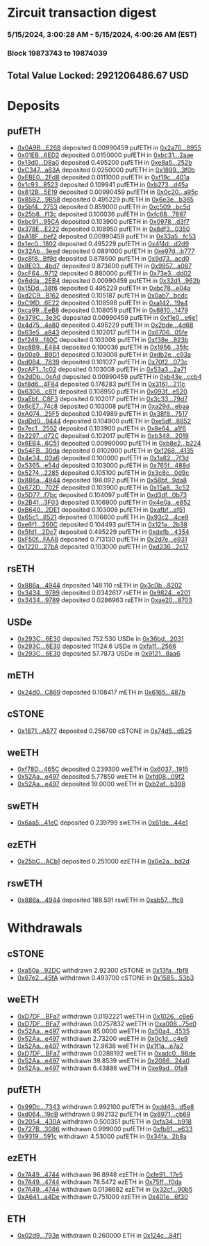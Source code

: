 # Zircuit transaction digest
### 5/15/2024, 3:00:28 AM - 5/15/2024, 4:00:26 AM (EST)
### Block 19873743 to 19874039

## Total Value Locked: 2921206486.67 USD

# Deposits
## pufETH
- [0x0A9B...E268](https://etherscan.io/address/0x0A9B78759c3Cfb0e19C7b8f29BD6EAd63F15E268) deposited 0.00990459 pufETH in [0x2a70...8955](https://etherscan.io/tx/0x0A9B78759c3Cfb0e19C7b8f29BD6EAd63F15E268)
- [0x01EB...6ED2](https://etherscan.io/address/0x01EBD228613B154B4fb5527485093D58Dd336ED2) deposited 0.0150000 pufETH in [0xbc31...2aae](https://etherscan.io/tx/0x01EBD228613B154B4fb5527485093D58Dd336ED2)
- [0x13d0...D8a0](https://etherscan.io/address/0x13d0cEA1F7BC8752E6aFDC63C633ef83bfF5D8a0) deposited 0.495200 pufETH in [0xe8a5...252b](https://etherscan.io/tx/0x13d0cEA1F7BC8752E6aFDC63C633ef83bfF5D8a0)
- [0xC347...a83A](https://etherscan.io/address/0xC34790B6741EbC037440C42F19616f9BB9B4a83A) deposited 0.0250000 pufETH in [0x1899...3f0b](https://etherscan.io/tx/0xC34790B6741EbC037440C42F19616f9BB9B4a83A)
- [0xEBE0...2Fd8](https://etherscan.io/address/0xEBE07BdE449374e49b130B1A1d0913Ad59ed2Fd8) deposited 0.0111000 pufETH in [0xf19c...401a](https://etherscan.io/tx/0xEBE07BdE449374e49b130B1A1d0913Ad59ed2Fd8)
- [0x1c93...8523](https://etherscan.io/address/0x1c93E14105e49671c5953D64953b7e0E264f8523) deposited 0.109941 pufETH in [0xb273...d45a](https://etherscan.io/tx/0x1c93E14105e49671c5953D64953b7e0E264f8523)
- [0x812B...5E19](https://etherscan.io/address/0x812B5A289Ad0febdae0fe8B0394c0cfb266b5E19) deposited 0.00990459 pufETH in [0x0c20...a95c](https://etherscan.io/tx/0x812B5A289Ad0febdae0fe8B0394c0cfb266b5E19)
- [0x85B2...9B58](https://etherscan.io/address/0x85B20FB91c7582D3f4EDf505d792EE8A01799B58) deposited 0.495229 pufETH in [0x6e3e...b365](https://etherscan.io/tx/0x85B20FB91c7582D3f4EDf505d792EE8A01799B58)
- [0x5bf4...2753](https://etherscan.io/address/0x5bf440C72a38515f1ced7590112720D2Ee062753) deposited 0.859000 pufETH in [0xc509...bc5d](https://etherscan.io/tx/0x5bf440C72a38515f1ced7590112720D2Ee062753)
- [0x25b8...f13c](https://etherscan.io/address/0x25b83B979076664a878E2B138C481c420644f13c) deposited 0.100036 pufETH in [0xfc68...7897](https://etherscan.io/tx/0x25b83B979076664a878E2B138C481c420644f13c)
- [0xbc91...95CA](https://etherscan.io/address/0xbc91f3ec9808d03586d140aEBC94c1784FAC95CA) deposited 0.103900 pufETH in [0x0978...d3f7](https://etherscan.io/tx/0xbc91f3ec9808d03586d140aEBC94c1784FAC95CA)
- [0x378E...E222](https://etherscan.io/address/0x378E389faD8D80b2d88359e8C0CB0A277cb0E222) deposited 0.108950 pufETH in [0x8df3...0350](https://etherscan.io/tx/0x378E389faD8D80b2d88359e8C0CB0A277cb0E222)
- [0xA18F...bef2](https://etherscan.io/address/0xA18F78A079a7620DEABBb5cDcDcd91C74aA2bef2) deposited 0.00990459 pufETH in [0x33a5...fc53](https://etherscan.io/tx/0xA18F78A079a7620DEABBb5cDcDcd91C74aA2bef2)
- [0x1ec0...1802](https://etherscan.io/address/0x1ec02242980C66764F242F550C4Fb982d41c1802) deposited 0.495229 pufETH in [0x4f4d...d2d9](https://etherscan.io/tx/0x1ec02242980C66764F242F550C4Fb982d41c1802)
- [0x32Ab...3eed](https://etherscan.io/address/0x32Ab11e776105d8de7631320098c50f69dA53eed) deposited 0.0891000 pufETH in [0xe97d...b777](https://etherscan.io/tx/0x32Ab11e776105d8de7631320098c50f69dA53eed)
- [0xc8f8...Bf9d](https://etherscan.io/address/0xc8f8CD4c5A7970349Fc9A38be242Ad49DF5DBf9d) deposited 0.878500 pufETH in [0x9d73...acd0](https://etherscan.io/tx/0xc8f8CD4c5A7970349Fc9A38be242Ad49DF5DBf9d)
- [0x8E03...4bd7](https://etherscan.io/address/0x8E032152448B18C8F5C2A6d650C297e7664c4bd7) deposited 0.873600 pufETH in [0x9957...a087](https://etherscan.io/tx/0x8E032152448B18C8F5C2A6d650C297e7664c4bd7)
- [0xcF64...9712](https://etherscan.io/address/0xcF64F19758146891e0Fc95A477fD68AF59e39712) deposited 0.880000 pufETH in [0x73e3...dd02](https://etherscan.io/tx/0xcF64F19758146891e0Fc95A477fD68AF59e39712)
- [0x6dda...2EB4](https://etherscan.io/address/0x6dda04eEAD2B5BbB6F3f4a8C6e9a3903BacD2EB4) deposited 0.00990459 pufETH in [0x32d1...962b](https://etherscan.io/tx/0x6dda04eEAD2B5BbB6F3f4a8C6e9a3903BacD2EB4)
- [0x15Dd...38f6](https://etherscan.io/address/0x15Dd958f296E8eA35FB449684f07fb2dAD1A38f6) deposited 0.495229 pufETH in [0xbc78...e04a](https://etherscan.io/tx/0x15Dd958f296E8eA35FB449684f07fb2dAD1A38f6)
- [0xd2C9...B162](https://etherscan.io/address/0xd2C9Cb9434DA09Ca6076f3DB4504bc2E8423B162) deposited 0.105187 pufETH in [0x0ab7...bcdc](https://etherscan.io/tx/0xd2C9Cb9434DA09Ca6076f3DB4504bc2E8423B162)
- [0xC9fD...6E22](https://etherscan.io/address/0xC9fD99aaDf3C5B98ADeE3BdE40E28C3981696E22) deposited 0.108598 pufETH in [0xa142...19a4](https://etherscan.io/tx/0xC9fD99aaDf3C5B98ADeE3BdE40E28C3981696E22)
- [0xca99...EeB8](https://etherscan.io/address/0xca99E998f45217A2f8AeFE06d9bdD7E1eAF5EeB8) deposited 0.108059 pufETH in [0x8810...1479](https://etherscan.io/tx/0xca99E998f45217A2f8AeFE06d9bdD7E1eAF5EeB8)
- [0x379C...3e3C](https://etherscan.io/address/0x379CF93437Ea2311ec0909e1F8a34584E8F13e3C) deposited 0.00990459 pufETH in [0xf1e0...e6e1](https://etherscan.io/tx/0x379CF93437Ea2311ec0909e1F8a34584E8F13e3C)
- [0x4d75...4a80](https://etherscan.io/address/0x4d752Bb188780E6CccE95eD9DBFea0A4aF9D4a80) deposited 0.495229 pufETH in [0x2bde...4d68](https://etherscan.io/tx/0x4d752Bb188780E6CccE95eD9DBFea0A4aF9D4a80)
- [0x63e5...a843](https://etherscan.io/address/0x63e532680709aaDeA6a845e5f9F42b04280ea843) deposited 0.102017 pufETH in [0x6706...05fe](https://etherscan.io/tx/0x63e532680709aaDeA6a845e5f9F42b04280ea843)
- [0xf249...f40C](https://etherscan.io/address/0xf2491DdF8f3Be037da0FC668A3F8d2Bd267df40C) deposited 0.103008 pufETH in [0xf38e...823b](https://etherscan.io/tx/0xf2491DdF8f3Be037da0FC668A3F8d2Bd267df40C)
- [0xc8B9...E484](https://etherscan.io/address/0xc8B9bc19e000eE53f3482A95e4eEC7080780E484) deposited 0.100036 pufETH in [0x1956...35fc](https://etherscan.io/tx/0xc8B9bc19e000eE53f3482A95e4eEC7080780E484)
- [0x00a9...B9D1](https://etherscan.io/address/0x00a972cC05f2f61644193D0aC63D11B9aD4aB9D1) deposited 0.103008 pufETH in [0xdb2e...c93a](https://etherscan.io/tx/0x00a972cC05f2f61644193D0aC63D11B9aD4aB9D1)
- [0xd084...7839](https://etherscan.io/address/0xd08476688989fC37b3D6E4044B64FB4889827839) deposited 0.101027 pufETH in [0x70f2...073c](https://etherscan.io/tx/0xd08476688989fC37b3D6E4044B64FB4889827839)
- [0xcAF1...1c02](https://etherscan.io/address/0xcAF151Ee183b4D2F701D3C329E420EeEc9eC1c02) deposited 0.103008 pufETH in [0x53a3...2a71](https://etherscan.io/tx/0xcAF151Ee183b4D2F701D3C329E420EeEc9eC1c02)
- [0x2dDb...0cAd](https://etherscan.io/address/0x2dDbb95986c1907A9628f0908378f83249430cAd) deposited 0.00990459 pufETH in [0xb43e...ccb4](https://etherscan.io/tx/0x2dDbb95986c1907A9628f0908378f83249430cAd)
- [0xf8d6...4F84](https://etherscan.io/address/0xf8d6ce74C693A32A4B0440944076FD1467174F84) deposited 0.178283 pufETH in [0x3161...211c](https://etherscan.io/tx/0xf8d6ce74C693A32A4B0440944076FD1467174F84)
- [0x6306...c81f](https://etherscan.io/address/0x6306Ce5928D28D6ffef0398850298b39e8F1c81f) deposited 0.108950 pufETH in [0x093f...e520](https://etherscan.io/tx/0x6306Ce5928D28D6ffef0398850298b39e8F1c81f)
- [0xaEbf...C8F3](https://etherscan.io/address/0xaEbfDEaD1be664e9EFA615f6E1fEE87Fdc05C8F3) deposited 0.102017 pufETH in [0x3c33...79d7](https://etherscan.io/tx/0xaEbfDEaD1be664e9EFA615f6E1fEE87Fdc05C8F3)
- [0x6cE7...74c8](https://etherscan.io/address/0x6cE7Ccb5F87b66734C635D20E6905163eA7674c8) deposited 0.103008 pufETH in [0xa29d...ebaa](https://etherscan.io/tx/0x6cE7Ccb5F87b66734C635D20E6905163eA7674c8)
- [0xA074...25F5](https://etherscan.io/address/0xA0749f3BA503E09e8D15DC16369da2D12b8425F5) deposited 0.104989 pufETH in [0x38f8...7517](https://etherscan.io/tx/0xA0749f3BA503E09e8D15DC16369da2D12b8425F5)
- [0xdDd0...9444](https://etherscan.io/address/0xdDd099db95FFFD6526Ba43B05F6A61Ab02139444) deposited 0.104900 pufETH in [0xe5df...8852](https://etherscan.io/tx/0xdDd099db95FFFD6526Ba43B05F6A61Ab02139444)
- [0x7ec1...2552](https://etherscan.io/address/0x7ec1f04AbDF8776575337a6F8e43A7FCc0002552) deposited 0.103900 pufETH in [0x8e64...a1f6](https://etherscan.io/tx/0x7ec1f04AbDF8776575337a6F8e43A7FCc0002552)
- [0x2297...d72C](https://etherscan.io/address/0x22971414950e8409DdD615fe10772F08a205d72C) deposited 0.102017 pufETH in [0xb348...2019](https://etherscan.io/tx/0x22971414950e8409DdD615fe10772F08a205d72C)
- [0x6EB4...6C51](https://etherscan.io/address/0x6EB43975DDDBAf1b9557a50970632F0E30Ba6C51) deposited 0.00990000 pufETH in [0xb8e2...b224](https://etherscan.io/tx/0x6EB43975DDDBAf1b9557a50970632F0E30Ba6C51)
- [0x54FB...30da](https://etherscan.io/address/0x54FBc676395752DFa473C6C65A11D89817fC30da) deposited 0.0102000 pufETH in [0x1268...4135](https://etherscan.io/tx/0x54FBc676395752DFa473C6C65A11D89817fC30da)
- [0x4e34...03a6](https://etherscan.io/address/0x4e34388EF108dBcD4F561ae67EBf4A8B5AEe03a6) deposited 0.100000 pufETH in [0x1a82...7f3d](https://etherscan.io/tx/0x4e34388EF108dBcD4F561ae67EBf4A8B5AEe03a6)
- [0x5365...e54d](https://etherscan.io/address/0x53652fa6bE008407a468B48e7B8E86008129e54d) deposited 0.103000 pufETH in [0x765f...488d](https://etherscan.io/tx/0x53652fa6bE008407a468B48e7B8E86008129e54d)
- [0x5274...2285](https://etherscan.io/address/0x5274c81B2c73C712F9b18dc5b86CB387809C2285) deposited 0.105100 pufETH in [0x3c8c...0d9c](https://etherscan.io/tx/0x5274c81B2c73C712F9b18dc5b86CB387809C2285)
- [0x886a...4944](https://etherscan.io/address/0x886ac639F1A78C2d8f36fC21131a404a18344944) deposited 198.092 pufETH in [0x58bf...9da8](https://etherscan.io/tx/0x886ac639F1A78C2d8f36fC21131a404a18344944)
- [0x672D...702F](https://etherscan.io/address/0x672DDf256607dbc2db1125846f49Bd26c43E702F) deposited 0.103900 pufETH in [0x15a8...3c52](https://etherscan.io/tx/0x672DDf256607dbc2db1125846f49Bd26c43E702F)
- [0x5D77...f7bc](https://etherscan.io/address/0x5D77a7F7f4e3613c412Bd94D56AB2F41B3D9f7bc) deposited 0.104097 pufETH in [0xd3df...0b73](https://etherscan.io/tx/0x5D77a7F7f4e3613c412Bd94D56AB2F41B3D9f7bc)
- [0x2B41...3F03](https://etherscan.io/address/0x2B418132B9d1b3943299dF00214214EABf903F03) deposited 0.106900 pufETH in [0x4e0a...e852](https://etherscan.io/tx/0x2B418132B9d1b3943299dF00214214EABf903F03)
- [0xB640...2DE1](https://etherscan.io/address/0xB640664fCa3Dda00e7120C1a87C7C39B14D42DE1) deposited 0.103008 pufETH in [0xafbf...af51](https://etherscan.io/tx/0xB640664fCa3Dda00e7120C1a87C7C39B14D42DE1)
- [0x65c1...8521](https://etherscan.io/address/0x65c1AFc5Ca90CE78D0eb567915224760FCbd8521) deposited 0.106600 pufETH in [0x93c2...4ce8](https://etherscan.io/tx/0x65c1AFc5Ca90CE78D0eb567915224760FCbd8521)
- [0xe6f1...260C](https://etherscan.io/address/0xe6f188eD7B15DdFA0E4f3efa0711360be0fc260C) deposited 0.104493 pufETH in [0x121a...2b38](https://etherscan.io/tx/0xe6f188eD7B15DdFA0E4f3efa0711360be0fc260C)
- [0x5fd1...2Dc7](https://etherscan.io/address/0x5fd1878389B5b1Bf1e55398a74780BeA52392Dc7) deposited 0.495229 pufETH in [0xdefb...4354](https://etherscan.io/tx/0x5fd1878389B5b1Bf1e55398a74780BeA52392Dc7)
- [0xF50f...FAA8](https://etherscan.io/address/0xF50f603928f1a238e7C4C66D6949771AA21AFAA8) deposited 0.713130 pufETH in [0x2d7e...e931](https://etherscan.io/tx/0xF50f603928f1a238e7C4C66D6949771AA21AFAA8)
- [0x1220...27bA](https://etherscan.io/address/0x1220c5b1df7AAD8066200fB83fD135d654B027bA) deposited 0.103000 pufETH in [0xd236...2c17](https://etherscan.io/tx/0x1220c5b1df7AAD8066200fB83fD135d654B027bA)
## rsETH
- [0x886a...4944](https://etherscan.io/address/0x886ac639F1A78C2d8f36fC21131a404a18344944) deposited 148.110 rsETH in [0x3c0b...8202](https://etherscan.io/tx/0x886ac639F1A78C2d8f36fC21131a404a18344944)
- [0x3434...9789](https://etherscan.io/address/0x34349c5569e7B846c3558961552D2202760A9789) deposited 0.0342617 rsETH in [0x9824...e201](https://etherscan.io/tx/0x34349c5569e7B846c3558961552D2202760A9789)
- [0x3434...9789](https://etherscan.io/address/0x34349c5569e7B846c3558961552D2202760A9789) deposited 0.0286963 rsETH in [0xae20...8703](https://etherscan.io/tx/0x34349c5569e7B846c3558961552D2202760A9789)
## USDe
- [0x293C...6E30](https://etherscan.io/address/0x293C6937D8D82e05B01335F7B33FBA0c8e256E30) deposited 752.530 USDe in [0x36bd...2031](https://etherscan.io/tx/0x293C6937D8D82e05B01335F7B33FBA0c8e256E30)
- [0x293C...6E30](https://etherscan.io/address/0x293C6937D8D82e05B01335F7B33FBA0c8e256E30) deposited 11124.6 USDe in [0xfa1f...2566](https://etherscan.io/tx/0x293C6937D8D82e05B01335F7B33FBA0c8e256E30)
- [0x293C...6E30](https://etherscan.io/address/0x293C6937D8D82e05B01335F7B33FBA0c8e256E30) deposited 57.7873 USDe in [0x9121...8aa6](https://etherscan.io/tx/0x293C6937D8D82e05B01335F7B33FBA0c8e256E30)
## mETH
- [0x24d0...C869](https://etherscan.io/address/0x24d0076cF07674475C22ca670500679A7cDdC869) deposited 0.108417 mETH in [0x6165...487b](https://etherscan.io/tx/0x24d0076cF07674475C22ca670500679A7cDdC869)
## cSTONE
- [0x1871...A577](https://etherscan.io/address/0x1871ad19589283F0532e1575abE5c9B10119A577) deposited 0.256700 cSTONE in [0x74d5...d525](https://etherscan.io/tx/0x1871ad19589283F0532e1575abE5c9B10119A577)
## weETH
- [0xf78D...465C](https://etherscan.io/address/0xf78D5D8170b2ab20DB027080554ec8424FA7465C) deposited 0.239300 weETH in [0x6037...1915](https://etherscan.io/tx/0xf78D5D8170b2ab20DB027080554ec8424FA7465C)
- [0x52Aa...e497](https://etherscan.io/address/0x52Aa899454998Be5b000Ad077a46Bbe360F4e497) deposited 5.77850 weETH in [0xfd08...09f2](https://etherscan.io/tx/0x52Aa899454998Be5b000Ad077a46Bbe360F4e497)
- [0x52Aa...e497](https://etherscan.io/address/0x52Aa899454998Be5b000Ad077a46Bbe360F4e497) deposited 19.0000 weETH in [0xb2af...b398](https://etherscan.io/tx/0x52Aa899454998Be5b000Ad077a46Bbe360F4e497)
## swETH
- [0x6aa5...41eC](https://etherscan.io/address/0x6aa540B98aAEc7d354E8B91169908FE9c46541eC) deposited 0.239799 swETH in [0x61de...44e1](https://etherscan.io/tx/0x6aa540B98aAEc7d354E8B91169908FE9c46541eC)
## ezETH
- [0x25bC...ACb1](https://etherscan.io/address/0x25bCB0a4d3Cf26B23a6159E695744D1e06EEACb1) deposited 0.251000 ezETH in [0x0e2a...bd2d](https://etherscan.io/tx/0x25bCB0a4d3Cf26B23a6159E695744D1e06EEACb1)
## rswETH
- [0x886a...4944](https://etherscan.io/address/0x886ac639F1A78C2d8f36fC21131a404a18344944) deposited 188.591 rswETH in [0xab57...ffc8](https://etherscan.io/tx/0x886ac639F1A78C2d8f36fC21131a404a18344944)
# Withdrawals
## cSTONE
- [0xa50a...92DC](https://etherscan.io/address/0xa50a5dB266AF9F83F8A3E47d9E4c9108BE3792DC) withdrawn 2.92300 cSTONE in [0x13fa...fbf8](https://etherscan.io/tx/0xa50a5dB266AF9F83F8A3E47d9E4c9108BE3792DC)
- [0x67e2...45fA](https://etherscan.io/address/0x67e2aBc7b53a9821601e9b51580EdF958fC645fA) withdrawn 0.493700 cSTONE in [0x1585...53b3](https://etherscan.io/tx/0x67e2aBc7b53a9821601e9b51580EdF958fC645fA)
## weETH
- [0xD7DF...BFa7](https://etherscan.io/address/0xD7DF7E085214743530afF339aFC420c7c720BFa7) withdrawn 0.0192221 weETH in [0x1026...c6e6](https://etherscan.io/tx/0xD7DF7E085214743530afF339aFC420c7c720BFa7)
- [0xD7DF...BFa7](https://etherscan.io/address/0xD7DF7E085214743530afF339aFC420c7c720BFa7) withdrawn 0.0257832 weETH in [0xa008...75e0](https://etherscan.io/tx/0xD7DF7E085214743530afF339aFC420c7c720BFa7)
- [0x52Aa...e497](https://etherscan.io/address/0x52Aa899454998Be5b000Ad077a46Bbe360F4e497) withdrawn 85.0000 weETH in [0x50a4...4535](https://etherscan.io/tx/0x52Aa899454998Be5b000Ad077a46Bbe360F4e497)
- [0x52Aa...e497](https://etherscan.io/address/0x52Aa899454998Be5b000Ad077a46Bbe360F4e497) withdrawn 2.73200 weETH in [0x0c1d...c4e9](https://etherscan.io/tx/0x52Aa899454998Be5b000Ad077a46Bbe360F4e497)
- [0x52Aa...e497](https://etherscan.io/address/0x52Aa899454998Be5b000Ad077a46Bbe360F4e497) withdrawn 12.9638 weETH in [0x1f1a...e7a2](https://etherscan.io/tx/0x52Aa899454998Be5b000Ad077a46Bbe360F4e497)
- [0xD7DF...BFa7](https://etherscan.io/address/0xD7DF7E085214743530afF339aFC420c7c720BFa7) withdrawn 0.0288192 weETH in [0xadc0...98de](https://etherscan.io/tx/0xD7DF7E085214743530afF339aFC420c7c720BFa7)
- [0x52Aa...e497](https://etherscan.io/address/0x52Aa899454998Be5b000Ad077a46Bbe360F4e497) withdrawn 39.8539 weETH in [0x2086...24a0](https://etherscan.io/tx/0x52Aa899454998Be5b000Ad077a46Bbe360F4e497)
- [0x52Aa...e497](https://etherscan.io/address/0x52Aa899454998Be5b000Ad077a46Bbe360F4e497) withdrawn 6.43886 weETH in [0xe9ad...0fa8](https://etherscan.io/tx/0x52Aa899454998Be5b000Ad077a46Bbe360F4e497)
## pufETH
- [0x99Dc...7343](https://etherscan.io/address/0x99Dc0278B6261fe887f34E6649B5AD495c347343) withdrawn 0.992100 pufETH in [0xdd43...d5e8](https://etherscan.io/tx/0x99Dc0278B6261fe887f34E6649B5AD495c347343)
- [0xd064...19cB](https://etherscan.io/address/0xd064E37Eb650Ad62327e2bA5A5131e0Cf0F919cB) withdrawn 0.992132 pufETH in [0x8971...cb69](https://etherscan.io/tx/0xd064E37Eb650Ad62327e2bA5A5131e0Cf0F919cB)
- [0x2054...430A](https://etherscan.io/address/0x2054365058F0f0DFE53a3AdB36D34a1849d0430A) withdrawn 0.500351 pufETH in [0xfa34...b918](https://etherscan.io/tx/0x2054365058F0f0DFE53a3AdB36D34a1849d0430A)
- [0x727B...3086](https://etherscan.io/address/0x727B8aeD2B9E7F75ec6f6A3aFDf2385B7B183086) withdrawn 0.999000 pufETH in [0xfb81...e633](https://etherscan.io/tx/0x727B8aeD2B9E7F75ec6f6A3aFDf2385B7B183086)
- [0x9319...591c](https://etherscan.io/address/0x9319ABEa32a91417B17638ae1D174533F70a591c) withdrawn 4.53000 pufETH in [0x34fa...2b8a](https://etherscan.io/tx/0x9319ABEa32a91417B17638ae1D174533F70a591c)
## ezETH
- [0x7A49...4744](https://etherscan.io/address/0x7A493Be5c2ce014cD049Bf178a1ac0Db1B434744) withdrawn 96.8948 ezETH in [0xfe91...17e5](https://etherscan.io/tx/0x7A493Be5c2ce014cD049Bf178a1ac0Db1B434744)
- [0x7A49...4744](https://etherscan.io/address/0x7A493Be5c2ce014cD049Bf178a1ac0Db1B434744) withdrawn 78.5472 ezETH in [0x75ff...f0da](https://etherscan.io/tx/0x7A493Be5c2ce014cD049Bf178a1ac0Db1B434744)
- [0x7A49...4744](https://etherscan.io/address/0x7A493Be5c2ce014cD049Bf178a1ac0Db1B434744) withdrawn 0.0136682 ezETH in [0x32cf...90b5](https://etherscan.io/tx/0x7A493Be5c2ce014cD049Bf178a1ac0Db1B434744)
- [0xA641...a4De](https://etherscan.io/address/0xA6415C84A861d2B3f26704cd32a9B8AF289Aa4De) withdrawn 0.751000 ezETH in [0x401e...6f30](https://etherscan.io/tx/0xA6415C84A861d2B3f26704cd32a9B8AF289Aa4De)
## ETH
- [0x02d9...793e](https://etherscan.io/address/0x02d9c84a495986b8b3C3347Ad16849DCB1b9793e) withdrawn 0.260000 ETH in [0x124c...84f1](https://etherscan.io/tx/0x02d9c84a495986b8b3C3347Ad16849DCB1b9793e)
